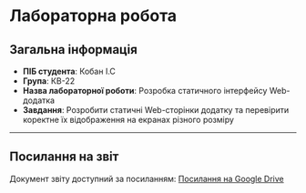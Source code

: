 # Лабораторна робота

## Загальна інформація

- **ПІБ студента**: Кобан І.С
- **Група**: КВ-22
- **Назва лабораторної роботи**: Розробка статичного інтерфейсу Web-додатка
- **Завдання**: Розробити статичні Web-сторінки додатку та перевірити коректне їх відображення на екранах різного розміру

---

## Посилання на звіт

Документ звіту доступний за посиланням: [Посилання на Google Drive](https://docs.google.com/document/d/1T5hlAGxOkTF0Xnc5T5ZEKTh5ChI9dBbNb5YYyDsBlGk/edit?usp=sharing)